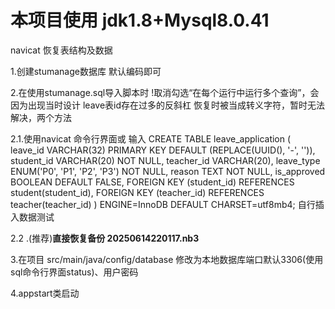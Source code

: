 # 本项目使用 jdk1.8+Mysql8.0.41

navicat 恢复表结构及数据


1.创建stumanage数据库
     默认编码即可

     
2.在使用stumanage.sql导入脚本时 !取消勾选“在每个运行中运行多个查询”，会因为出现当时设计 leave表id存在过多的反斜杠 恢复时被当成转义字符，暂时无法解决，两个方法

 2.1.使用navicat 命令行界面或 输入
CREATE TABLE leave_application (
    leave_id VARCHAR(32) PRIMARY KEY DEFAULT (REPLACE(UUID(), '-', '')), 
    student_id VARCHAR(20) NOT NULL,
    teacher_id VARCHAR(20),
    leave_type ENUM('P0', 'P1', 'P2', 'P3') NOT NULL,
    reason TEXT NOT NULL,
    is_approved BOOLEAN DEFAULT FALSE,
    FOREIGN KEY (student_id) REFERENCES student(student_id),
    FOREIGN KEY (teacher_id) REFERENCES teacher(teacher_id)
) ENGINE=InnoDB DEFAULT CHARSET=utf8mb4;
自行插入数据测试

2.2 .(推荐)**直接恢复备份 20250614220117.nb3**

3.在项目 src/main/java/config/database 修改为本地数据库端口默认3306(使用sql命令行界面status)、用户密码

4.appstart类启动
